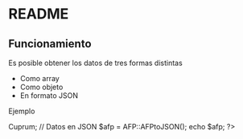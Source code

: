 <h1>README</h1>
<h2>Funcionamiento</h2>
<p>Es posible obtener los datos de tres formas distintas</p>
<ul>
	<li>Como array</li>
	<li>Como objeto</li>
	<li>En formato JSON</li>
</ul>
<p>Ejemplo</p>

<?php

	// utilizar un array
	$afp = AFP::AFPtoArray();
	
	print_r($afp);
	
	// utilizar un objeto
	
	$afp = AFP::AFPtoObject();
	
	echo $afp->Cuprum;
	
	// Datos en JSON
	
	$afp = AFP::AFPtoJSON();
	
	echo $afp;

?>